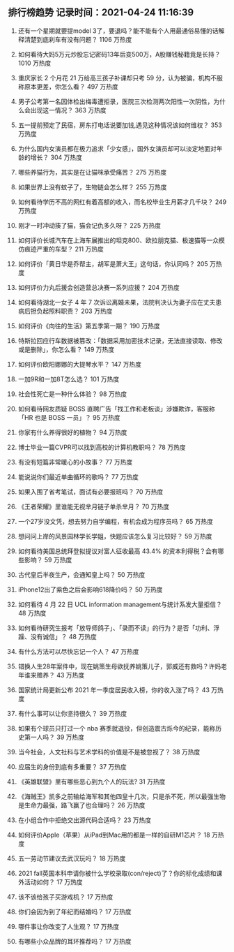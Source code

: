 
## 排行榜趋势 记录时间：2021-04-24 11:16:39
  
  1. 还有一个星期就要提model 3了，要退吗？能不能有个人用最通俗易懂的话解释清楚到底刹车有没有问题？ 1106 万热度
    
  2. 如何看待大妈5万元炒股忘记密码13年后变500万，A股赚钱秘籍竟是长持？ 1010 万热度
    
  3. 重庆家长 2 个月花 21 万给高三孩子补课却只考 59 分，认为被骗，机构不服称原本更差，你怎么看？ 497 万热度
    
  4. 男子公考第一名因体检出梅毒遭拒录，医院三次检测两次阳性一次阴性，为什么会出现这一情况？ 363 万热度
    
  5. 五一提前预定了民宿，房东打电话说要加钱,遇见这种情况该如何维权？ 353 万热度
    
  6. 为什么国内女演员都在极力追求「少女感」，国外女演员却可以淡定地面对年龄的增长？ 304 万热度
    
  7. 哪些养猫行为，其实是在让猫咪承受痛苦？ 275 万热度
    
  8. 如果世界上没有蚊子了，生物链会怎么样？ 255 万热度
    
  9. 如何看待学历不高的网红有着高额的收入，而名校毕业生月薪才几千块？ 249 万热度
    
  10. 刚才一时冲动揍了猫，猫会记仇多久呀？ 225 万热度
    
  11. 如何评价长城汽车在上海车展推出的坦克800、欧拉朋克猫、极速猫等一众模仿痕迹严重的车型？ 211 万热度
    
  12. 如何评价「黄日华是乔帮主，胡军是萧大王」这句话，你认同吗？ 205 万热度
    
  13. 如何评价力丸后援会创造营总决赛一系列应援？ 204 万热度
    
  14. 如何看待湖北一女子 4 年 7 次诉讼离婚未果，法院判决认为妻子应在丈夫患病后担负起照料职责？ 203 万热度
    
  15. 如何评价《向往的生活》第五季第一期？ 190 万热度
    
  16. 特斯拉回应行车数据被篡改：「数据采用加密技术记录，无法直接读取、修改或是删除」，你怎么看？ 149 万热度
    
  17. 如何评价欧阳娜娜的大提琴水平？ 147 万热度
    
  18. 一加9R和一加8T怎么选？ 101 万热度
    
  19. 社会性死亡是一种什么体验？ 98 万热度
    
  20. 如何看待网友质疑 BOSS 直聘广告「找工作和老板谈」涉嫌欺诈，客服称「HR 也是 BOSS 一员」？ 95 万热度
    
  21. 你家有什么养得很好的植物？ 94 万热度
    
  22. 博士毕业一篇CVPR可以找到高校的计算机教职吗？ 78 万热度
    
  23. 有没有短篇非常暖心的小故事？ 77 万热度
    
  24. 能说说你们最近单曲循环的歌吗？ 77 万热度
    
  25. 如果入围了省考笔试，面试有必要报班吗？ 70 万热度
    
  26. 《王者荣耀》里谁能无视芈月链子单杀芈月？ 70 万热度
    
  27. 一个27岁没文凭，想去努力自学编程，有机会成为程序员吗？ 65 万热度
    
  28. 想问问上岸的风景园林学长学姐，快题应该怎么复习比较好？ 59 万热度
    
  29. 如何看待美国总统拜登拟提议对富人征收最高 43.4% 的资本利得税？会有哪些影响？ 59 万热度
    
  30. 古代皇后半夜生产，会通知皇上吗？ 50 万热度
    
  31. iPhone12出了紫色之后会影响618降价吗？ 50 万热度
    
  32. 如何看待 4 月 22 日 UCL information management与统计系发大量拒信？ 48 万热度
    
  33. 如何看待研究生报考「放导师鸽子」、「录而不读」的行为？是否「功利、浮躁、没有诚信」？ 48 万热度
    
  34. 有什么方法可以尽快忘记一个人？ 47 万热度
    
  35. 错换人生28年案件中，现在姚策生母欲抚养姚策儿子，郭威还有救吗？许妈老年谁来赡养？ 43 万热度
    
  36. 国家统计局更新公布 2021 年一季度居民收入榜，你的收入涨了吗？ 43 万热度
    
  37. 有什么事可以让你坚持很久？ 39 万热度
    
  38. 如果有个球员只打过一个 nba 赛季就退役，但创造震古烁今的纪录，能称历史第一人吗？ 39 万热度
    
  39. 当今社会，人文社科与艺术学科的价值是不是被忽视了？ 38 万热度
    
  40. 应届生的身份到底有多重要？ 37 万热度
    
  41. 《英雄联盟》里有哪些恶心到九个人的玩法? 31 万热度
    
  42. 《海贼王》凯多之前输给海军和其他四皇十几次，只是杀不死，所以最强生物是生命力最强，路飞赢了也合理吗？ 26 万热度
    
  43. 在小组合作中拒绝交出源代码合适吗？ 23 万热度
    
  44. 如何评价Apple（苹果）从iPad到Mac用的都是一样的自研M1芯片？ 18 万热度
    
  45. 五一劳动节建议去武汉玩吗？ 18 万热度
    
  46. 2021 fall英国本科申请你被什么学校录取(con/reject)了？你的标化成绩和课外活动如何？ 17 万热度
    
  47. 该不该给孩子买游戏机？ 17 万热度
    
  48. 你们会因为到了年纪而结婚吗？ 17 万热度
    
  49. 哪件事让你改变了人生观？ 17 万热度
    
  50. 有哪些小众品牌的耳环推荐吗？ 17 万热度
    